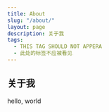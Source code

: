 ```yaml
---
title: About
slug: "/about/"
layout: page
description: 关于我
tags:
  - THIS TAG SHOULD NOT APPERA
  - 此处的标签不应被看见
---
```


## 关于我

hello, world

